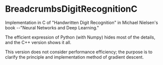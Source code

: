 # BreadcrumbsDigitRecognitionC

Implementation in C of "Handwritten Digit Recognition" 
in Michael Nielsen's book --"Neural Networks and Deep 
Learning."

The efficient expression of Python (with Numpy) hides 
most of the details, and the C++ version shows it all. 

This version does not consider performance efficiency; 
the purpose is to clarify the principle and implementation 
method of gradient descent.
